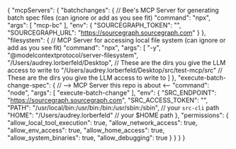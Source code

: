 {
  "mcpServers": {
    "batchchanges": { // Bee's MCP Server for generating batch spec files (can ignore or add as you see fit)
      "command": "npx",
      "args": [
        "mcp-bc"
      ],
      "env": {
        "SOURCEGRAPH_TOKEN": "<your key here>",
        "SOURCEGRAPH_URL": "https://sourcegraph.sourcegraph.com"
      }
    },
    "filesystem": { // MCP Server for accessing local file system (can ignore or add as you see fit)
      "command": "npx",
      "args": [
        "-y",
        "@modelcontextprotocol/server-filesystem",
        "/Users/audrey.lorberfeld/Desktop",  // These are the dirs you give the LLM access to write to
        "/Users/audrey.lorberfeld/Desktop/src/test-mcp/src"  // These are the dirs you give the LLM access to write to
      ]
    },
    "execute-batch-change-spec": {  // --> MCP Server this repo is about <--
      "command": "node",
      "args": [
        "execute-batch-change"
      ],
      "env": {
        "SRC_ENDPOINT": "https://sourcegraph.sourcegraph.com",
        "SRC_ACCESS_TOKEN": "<your key here>",
        "PATH": "/usr/local/bin:/usr/bin:/bin:/usr/sbin:/sbin",  // your `src-cli` path
        "HOME": "/Users/audrey.lorberfeld"  // your $HOME path
      },
      "permissions": {
        "allow_local_tool_execution": true,
        "allow_network_access": true,
        "allow_env_access": true,
        "allow_home_access": true,
        "allow_system_binaries": true,
        "allow_debugging": true
      }
    }
  }
}
